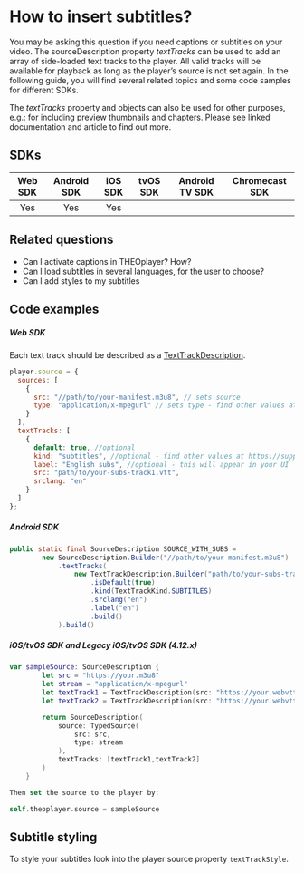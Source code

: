 # How to insert subtitles?

You may be asking this question if you need captions or subtitles on your video. The sourceDescription property _textTracks_ can be used to add an array of side-loaded text tracks to the player. All valid tracks will be available for playback as long as the player’s source is not set again. In the following guide, you will find several related topics and some code samples for different SDKs.

The _textTracks_ property and objects can also be used for other purposes, e.g.: for including preview thumbnails and chapters. Please see linked documentation and article to find out more.

## SDKs

| Web SDK | Android SDK | iOS SDK | tvOS SDK | Android TV SDK | Chromecast SDK |
| :-----: | :---------: | :-----: | :------: | :------------: | :------------: |
|   Yes   |     Yes     |   Yes   |          |                |                |

## Related questions

- Can I activate captions in THEOplayer? How?
- Can I load subtitles in several languages, for the user to choose?
- Can I add styles to my subtitles

## Code examples

##### Web SDK

Each text track should be described as a [TextTrackDescription](pathname:///theoplayer/v8/api-reference/web/interfaces/TextTrackDescription.html).

```js
player.source = {
  sources: [
    {
      src: "//path/to/your-manifest.m3u8", // sets source
      type: "application/x-mpegurl" // sets type - find other values at https://support.theoplayer.com/hc/en-us/articles/214350425-SourceDescription-API#TypedSource
    }
  ],
  textTracks: [
    {
      default: true, //optional
      kind: "subtitles", //optional - find other values at https://support.theoplayer.com/hc/en-us/articles/214350425#TextTrackDescription
      label: "English subs", //optional - this will appear in your UI
      src: "path/to/your-subs-track1.vtt",
      srclang: "en"
    }
  ]
};
```

##### Android SDK

```java
public static final SourceDescription SOURCE_WITH_SUBS =
        new SourceDescription.Builder("//path/to/your-manifest.m3u8")
            .textTracks(
                new TextTrackDescription.Builder("path/to/your-subs-track1.vtt")
                    .isDefault(true)
                    .kind(TextTrackKind.SUBTITLES)
                    .srclang("en")
                    .label("en")
                    .build()
            ).build()
```

##### iOS/tvOS SDK and Legacy iOS/tvOS SDK (4.12.x)

```swift
var sampleSource: SourceDescription {
        let src = "https://your.m3u8"
        let stream = "application/x-mpegurl"
        let textTrack1 = TextTrackDescription(src: "https://your.webvtt", srclang: "English", isDefault: true, kind: .subtitles, label:"English", format: .WebVTT)
        let textTrack2 = TextTrackDescription(src: "https://your.webvtt", srclang: "Arabic", isDefault: false, kind: .subtitles, label:"Arabic", format: .WebVTT)

        return SourceDescription(
            source: TypedSource(
                src: src,
                type: stream
            ),
            textTracks: [textTrack1,textTrack2]
        )
    }

Then set the source to the player by:

self.theoplayer.source = sampleSource
```

## Subtitle styling

To style your subtitles look into the player source property `textTrackStyle`.
